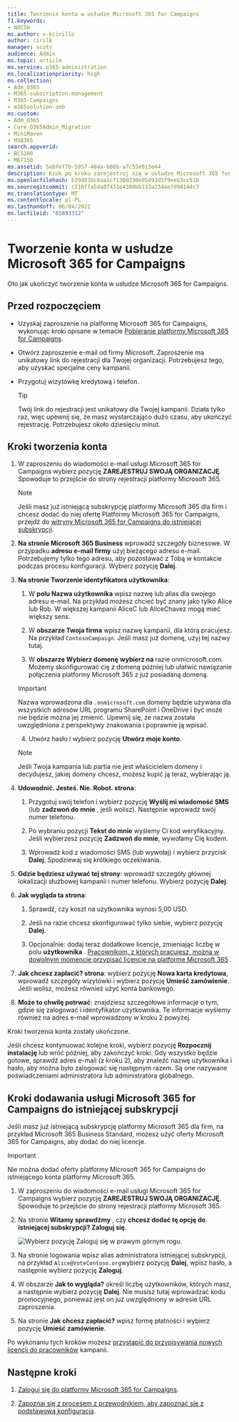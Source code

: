 ```yaml
---
title: Tworzenie konta w usłudze Microsoft 365 for Campaigns
f1.keywords:
- NOCSH
ms.author: v-kcirillo
author: cirilk
manager: scotv
audience: Admin
ms.topic: article
ms.service: o365-administration
ms.localizationpriority: high
ms.collection:
- Adm_O365
- M365-subscription-management
- M365-Campaigns
- m365solution-smb
ms.custom:
- Adm_O365
- Core_O365Admin_Migration
- MiniMaven
- MSB365
search.appverid:
- BCS160
- MET150
ms.assetid: 5abfef7b-5957-484a-b06b-a7c55e013e44
description: Krok po kroku zarejestruj się w usłudze Microsoft 365 for Campaigns. Chroń swoją kampanię przed zagrożeniami cyberbezpieczeństwa, pocztą e-mail, danymi i komunikacją.
ms.openlocfilehash: b39d01bc6aa1cf138d230e95493d5f9eeb3cc51b
ms.sourcegitcommit: c216ffa5da8f431e4380bb133a234ae7d94144c7
ms.translationtype: MT
ms.contentlocale: pl-PL
ms.lasthandoff: 06/04/2022
ms.locfileid: "65893312"
---
```

# <a name="sign-up-for-microsoft-365-for-campaigns"></a>Tworzenie konta w usłudze Microsoft 365 for Campaigns 

Oto jak ukończyć tworzenie konta w usłudze Microsoft 365 for Campaigns.

## <a name="before-you-begin"></a>Przed rozpoczęciem

- Uzyskaj zaproszenie na platformę Microsoft 365 for Campaigns, wykonując kroki opisane w temacie [Pobieranie platformy Microsoft 365 for Campaigns](get-microsoft-365-campaigns.md).
- Otwórz zaproszenie e-mail od firmy Microsoft. Zaproszenie ma unikatowy link do rejestracji dla Twojej organizacji. Potrzebujesz tego, aby uzyskać specjalne ceny kampanii.
- Przygotuj wizytówkę kredytową i telefon.

    > [!TIP]
    > Twój link do rejestracji jest unikatowy dla Twojej kampanii. Działa tylko raz, więc upewnij się, że masz wystarczająco dużo czasu, aby ukończyć rejestrację. Potrzebujesz około dziesięciu minut.

## <a name="steps-to-sign-up"></a>Kroki tworzenia konta

1. W zaproszeniu do wiadomości e-mail usługi Microsoft 365 for Campaigns wybierz pozycję **ZAREJESTRUJ SWOJĄ ORGANIZACJĘ**. Spowoduje to przejście do strony rejestracji platformy Microsoft 365.

    > [!NOTE]
    > Jeśli masz już istniejącą subskrypcję platformy Microsoft 365 dla firm i chcesz dodać do niej ofertę Platformy Microsoft 365 for Campaigns, przejdź do [witryny Microsoft 365 for Campaigns do istniejącej subskrypcji](#steps-to-add-microsoft-365-for-campaigns-to-an-existing-subscription).

2. **Na stronie Microsoft 365 Business** wprowadź szczegóły biznesowe. W przypadku **adresu e-mail firmy** użyj bieżącego adresu e-mail. Potrzebujemy tylko tego adresu, aby pozostawać z Tobą w kontakcie podczas procesu konfiguracji. Wybierz pozycję **Dalej**.

3. **Na stronie Tworzenie identyfikatora użytkownika**:
 
    1. W **polu Nazwa użytkownika** wpisz nazwę lub alias dla swojego adresu e-mail. Na przykład możesz chcieć być znany jako tylko Alice lub Rob. W większej kampanii AliceC lub AliceChavez mogą mieć większy sens.

    2. W **obszarze Twoja firma** wpisz nazwę kampanii, dla którą pracujesz. Na przykład `ContosoCampaign`. Jeśli masz już domenę, użyj tej nazwy tutaj. 
 
    3. W **obszarze Wybierz domenę** **wybierz na** razie onmicrosoft.com. Możemy skonfigurować cię z domeną później lub ułatwić nawiązanie połączenia platformy Microsoft 365 z już posiadaną domeną.

    > [!IMPORTANT]
    > Nazwa wprowadzona dla `.onmicrosoft.com` domeny będzie używana dla wszystkich adresów URL programu SharePoint i OneDrive i być może nie będzie można jej zmienić. Upewnij się, że nazwa została uwzględniona z perspektywy znakowania i poprawnie ją wpisać.

    4. Utwórz hasło i wybierz pozycję **Utwórz moje konto**.
 
    > [!NOTE]
    > Jeśli Twoja kampania lub partia nie jest właścicielem domeny i decydujesz, jakiej domeny chcesz, możesz kupić ją teraz, wybierając ją.

4. **Udowodnić. Jesteś. Nie. Robot. strona**:
 
    1. Przygotuj swój telefon i wybierz pozycję **Wyślij mi wiadomość SMS** (lub **zadzwoń do mnie** , jeśli wolisz). Następnie wprowadź swój numer telefonu. 
 
    2. Po wybraniu pozycji **Tekst do mnie** wyślemy Ci kod weryfikacyjny. Jeśli wybierzesz pozycję **Zadzwoń do mnie**, wywołamy Cię kodem.
 
    3. Wprowadź kod z wiadomości SMS (lub wywołaj) i wybierz przycisk **Dalej**. Spodziewaj się krótkiego oczekiwania. 

5. **Gdzie będziesz używać tej strony**: wprowadź szczegóły głównej lokalizacji służbowej kampanii i numer telefonu. Wybierz pozycję **Dalej**.

6. **Jak wygląda ta strona**:

    1. Sprawdź, czy koszt na użytkownika wynosi 5,00 USD. 

    2. Jeśli na razie chcesz skonfigurować tylko siebie, wybierz pozycję **Dalej**. 

    3. Opcjonalnie: dodaj teraz dodatkowe licencje, zmieniając liczbę w polu **użytkownika** . [Pracownikom, z których pracujesz, można w dowolnym momencie przypisać licencje na platformę Microsoft 365](../admin/add-users/add-users.md?toc=%2fmicrosoft-365%2fcampaigns%2ftoc.json) .

7. **Jak chcesz zapłacić? strona**: wybierz pozycję **Nowa karta kredytowa**, wprowadź szczegóły wizytówki i wybierz pozycję **Umieść zamówienie**. Jeśli wolisz, możesz również użyć konta bankowego.

8. **Może to chwilę potrwać**: znajdziesz szczegółowe informacje o tym, gdzie się zalogować i identyfikator użytkownika. Te informacje wyślemy również na adres e-mail wprowadzony w kroku 2 powyżej.

Kroki tworzenia konta zostały ukończone. 

Jeśli chcesz kontynuować kolejne kroki, wybierz pozycję **Rozpocznij instalację** lub wróć później, aby zakończyć kroki. Gdy wszystko będzie gotowe, sprawdź adres e-mail (z kroku 2), aby znaleźć nazwę użytkownika i hasło, aby można było zalogować się następnym razem. Są one nazywane poświadczeniami administratora lub administratora globalnego.

## <a name="steps-to-add-microsoft-365-for-campaigns-to-an-existing-subscription"></a>Kroki dodawania usługi Microsoft 365 for Campaigns do istniejącej subskrypcji

Jeśli masz już istniejącą subskrypcję platformy Microsoft 365 dla firm, na przykład Microsoft 365 Business Standard, możesz użyć oferty Microsoft 365 for Campaigns, aby dodać do niej licencje.

> [!IMPORTANT]
> Nie można dodać oferty platformy Microsoft 365 for Campaigns do istniejącego konta platformy Microsoft 365.

1. W zaproszeniu do wiadomości e-mail usługi Microsoft 365 for Campaigns wybierz pozycję **ZAREJESTRUJ SWOJĄ ORGANIZACJĘ**. Spowoduje to przejście do strony rejestracji platformy Microsoft 365.

2. Na stronie **Witamy sprawdźmy** , czy **chcesz dodać tę opcję do istniejącej subskrypcji? Zaloguj się**.
    
   ![Wybierz pozycję Zaloguj się w prawym górnym rogu.](../media/addtoexisting.png)

3. Na stronie logowania wpisz alias administratora istniejącej subskrypcji, na przykład `Alice@VoteContoso.org`wybierz pozycję **Dalej**, wpisz hasło, a następnie wybierz pozycję **Zaloguj**.

4. W obszarze **Jak to wygląda?** określ liczbę użytkowników, których masz, a następnie wybierz pozycję **Dalej**. Nie musisz tutaj wprowadzać kodu promocyjnego, ponieważ jest on już uwzględniony w adresie URL zaproszenia.

5. Na stronie **Jak chcesz zapłacić?** wpisz formę płatności i wybierz pozycję **Umieść zamówienie**.

Po wykonaniu tych kroków możesz [przystąpić do przypisywania nowych licencji do pracowników](../admin/manage/assign-licenses-to-users.md) kampanii.

## <a name="next-steps"></a>Następne kroki

1. [Zaloguj się do platformy Microsoft 365 for Campaigns](m365-campaigns-sign-in.md).

2. [Zapoznaj się z procesem z przewodnikiem, aby zapoznać się z podstawową konfiguracją](m365bp-setup.md#guided-setup-process).
